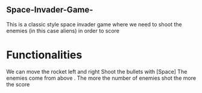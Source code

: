 ## Space-Invader-Game-

 This is a classic style space invader game where we need to shoot the enemies (in this case aliens) in order to score
 
 # Functionalities
  
  We can move the rocket left and right 
  Shoot the bullets with [Space]
  The enemies come from above . The more the number of enemies shot the more the score 

